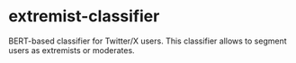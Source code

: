 # extremist-classifier
BERT-based classifier for Twitter/X users. This classifier allows to segment users as extremists or moderates. 
